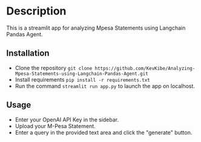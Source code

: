 # Description
This is a streamlit app for analyzing Mpesa Statements using Langchain Pandas Agent.

## Installation
- Clone the repository `git clone https://github.com/KevKibe/Analyzing-Mpesa-Statements-using-Langchain-Pandas-Agent.git`
- Install requirements `pip install -r requirements.txt`
- Run the command `streamlit run app.py` to launch the app on localhost.

## Usage 
- Enter your OpenAI API Key in the sidebar.
- Upload your M-Pesa Statement.
- Enter a query in the provided text area and click the "generate" button.
